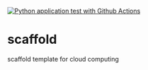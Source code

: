 [![Python application test with Github Actions](https://github.com/ellecocouk/scaffold/actions/workflows/main.yml/badge.svg)](https://github.com/ellecocouk/scaffold/actions/workflows/main.yml)

# scaffold
scaffold template for cloud computing
